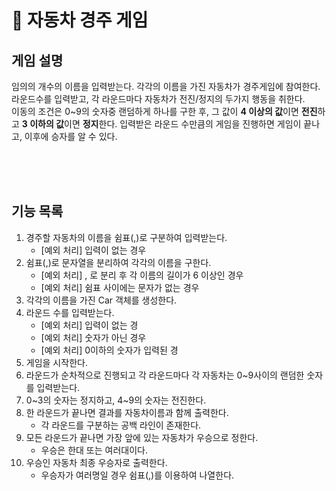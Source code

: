 # 🚗 자동차 경주 게임

## 게임 설명
임의의 개수의 이름을 입력받는다. 각각의 이름을 가진 자동차가 경주게임에 참여한다.   
라운드수를 입력받고, 각 라운드마다 자동차가 전진/정지의 두가지 행동을 취한다.  
이동의 조건은 0~9의 숫자중 랜덤하게 하나를 구한 후, 그 값이 **4 이상의 값**이면 **전진**하고 **3 이하의 값**이면 **정지**한다.
입력받은 라운드 수만큼의 게임을 진행하면 게임이 끝나고, 이후에 승자를 알 수 있다.

<br>
<br>
<br>

## 기능 목록
1. 경주할 자동차의 이름을 쉼표(,)로 구분하여 입력받는다.
    * [예외 처리] 입력이 없는 경우
1. 쉼표(,)로 문자열을 분리하여 각각의 이름을 구한다.
    * [예외 처리] , 로 분리 후 각 이름의 길이가 6 이상인 경우
    * [예외 처리] 쉼표 사이에는 문자가 없는 경우
1. 각각의 이름을 가진 Car 객체를 생성한다.
1. 라운드 수를 입력받는다.
    * [예외 처리] 입력이 없는 경
    * [예외 처리] 숫자가 아닌 경우
    * [예외 처리] 0이하의 숫자가 입력된 경
1. 게임을 시작한다.
1. 라운드가 순차적으로 진행되고 각 라운드마다 각 자동차는 0~9사이의 랜덤한 숫자를 입력받는다.
1. 0~3의 숫자는 정지하고, 4~9의 숫자는 전진한다.
1. 한 라운드가 끝나면 결과를 자동차이름과 함께 출력한다.
    * 각 라운드를 구분하는 공백 라인이 존재한다.
1. 모든 라운드가 끝나면 가장 앞에 있는 자동차가 우승으로 정한다.
    * 우승은 한대 또는 여러대이다.
1. 우승인 자동차 최종 우승자로 출력한다.
    * 우승자가 여러명일 경우 쉼표(,)를 이용하여 나열한다.

